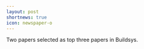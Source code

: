 ```yaml
---
layout: post
shortnews: true
icon: newspaper-o
---
```


Two papers selected as top three papers in Buildsys.